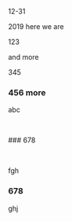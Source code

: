 12-31

2019
here we are</p>
<p>123</p>
<p>and more</p>
<p>345</p>
<h3 id="456-more">456 more</h3>
<p>abc</p><p><br></p><p>### 678</p><p><br></p><p>fgh</p>


### 678


ghj